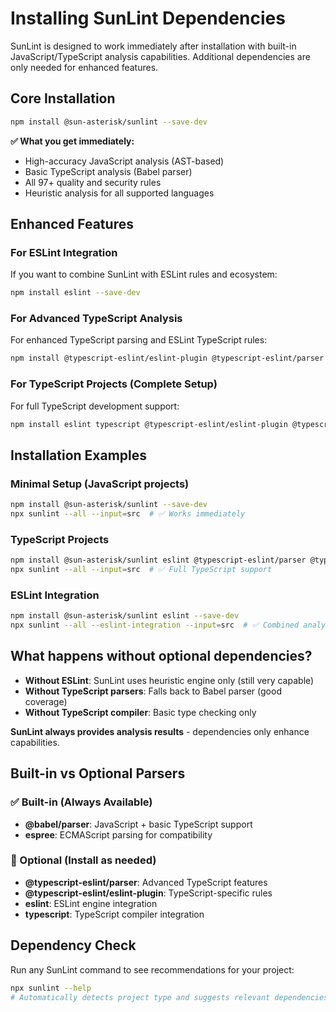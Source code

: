 # Installing SunLint Dependencies

SunLint is designed to work immediately after installation with built-in JavaScript/TypeScript analysis capabilities. Additional dependencies are only needed for enhanced features.

## Core Installation

```bash
npm install @sun-asterisk/sunlint --save-dev
```

**✅ What you get immediately:**
- High-accuracy JavaScript analysis (AST-based)
- Basic TypeScript analysis (Babel parser)
- All 97+ quality and security rules
- Heuristic analysis for all supported languages

## Enhanced Features

### For ESLint Integration

If you want to combine SunLint with ESLint rules and ecosystem:

```bash
npm install eslint --save-dev
```

### For Advanced TypeScript Analysis

For enhanced TypeScript parsing and ESLint TypeScript rules:

```bash
npm install @typescript-eslint/eslint-plugin @typescript-eslint/parser --save-dev
```

### For TypeScript Projects (Complete Setup)

For full TypeScript development support:

```bash
npm install eslint typescript @typescript-eslint/eslint-plugin @typescript-eslint/parser --save-dev
```

## Installation Examples

### Minimal Setup (JavaScript projects)
```bash
npm install @sun-asterisk/sunlint --save-dev
npx sunlint --all --input=src  # ✅ Works immediately
```

### TypeScript Projects
```bash
npm install @sun-asterisk/sunlint eslint @typescript-eslint/parser @typescript-eslint/eslint-plugin typescript --save-dev
npx sunlint --all --input=src  # ✅ Full TypeScript support
```

### ESLint Integration
```bash
npm install @sun-asterisk/sunlint eslint --save-dev
npx sunlint --all --eslint-integration --input=src  # ✅ Combined analysis
```

## What happens without optional dependencies?

- **Without ESLint**: SunLint uses heuristic engine only (still very capable)
- **Without TypeScript parsers**: Falls back to Babel parser (good coverage)
- **Without TypeScript compiler**: Basic type checking only

**SunLint always provides analysis results** - dependencies only enhance capabilities.

## Built-in vs Optional Parsers

### ✅ Built-in (Always Available)
- **@babel/parser**: JavaScript + basic TypeScript support
- **espree**: ECMAScript parsing for compatibility

### 🔄 Optional (Install as needed)  
- **@typescript-eslint/parser**: Advanced TypeScript features
- **@typescript-eslint/eslint-plugin**: TypeScript-specific rules
- **eslint**: ESLint engine integration
- **typescript**: TypeScript compiler integration

## Dependency Check

Run any SunLint command to see recommendations for your project:

```bash
npx sunlint --help
# Automatically detects project type and suggests relevant dependencies
```

